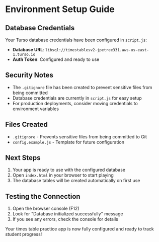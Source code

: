 # Environment Setup Guide

## Database Credentials
Your Turso database credentials have been configured in `script.js`:

- **Database URL**: `libsql://timestablesv2-jpetree331.aws-us-east-1.turso.io`
- **Auth Token**: Configured and ready to use

## Security Notes
- The `.gitignore` file has been created to prevent sensitive files from being committed
- Database credentials are currently in `script.js` for easy setup
- For production deployments, consider moving credentials to environment variables

## Files Created
- `.gitignore` - Prevents sensitive files from being committed to Git
- `config.example.js` - Template for future configuration

## Next Steps
1. Your app is ready to use with the configured database
2. Open `index.html` in your browser to start playing
3. The database tables will be created automatically on first use

## Testing the Connection
1. Open the browser console (F12)
2. Look for "Database initialized successfully" message
3. If you see any errors, check the console for details

Your times table practice app is now fully configured and ready to track student progress!
